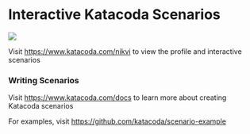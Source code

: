 # Interactive Katacoda Scenarios

[![](http://shields.katacoda.com/katacoda/nikvi/count.svg)](https://www.katacoda.com/nikvi "Get your profile on Katacoda.com")

Visit https://www.katacoda.com/nikvi to view the profile and interactive scenarios

### Writing Scenarios
Visit https://www.katacoda.com/docs to learn more about creating Katacoda scenarios

For examples, visit https://github.com/katacoda/scenario-example
